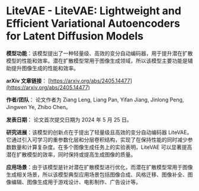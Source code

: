 # LiteVAE - LiteVAE: Lightweight and Efficient Variational Autoencoders for Latent Diffusion Models

**模型功能**：该模型提出了一种轻量级、高效的变分自动编码器，用于提升潜在扩散模型的性能和效率。潜在扩散模型常用于图像生成领域，所以该模型主要功能是辅助提升图像生成的性能和效率。

**arXiv 文章链接**：
[https://arxiv.org/abs/2405.14477](https://arxiv.org/abs/2405.14477)

**作者/团队**：
论文作者为 Ziang Leng, Liang Pan, Yifan Jiang, Jinlong Peng, Jingwen Ye, Zhibo Chen。

**发表日期**：
论文首次提交日期为 2024 年 5 月 25 日。

**研究进展**：该模型的创新点在于提出了轻量级且高效的变分自动编码器 LiteVAE。它通过引入可学习的重参数化层和分层卷积结构，实现了在保持性能的同时减少参数数量和计算复杂度。在多个图像生成任务上的实验表明，LiteVAE 可以显著提高潜在扩散模型的效率，同时保持或提高生成图像的质量。

**应用场景**：由于该模型是针对潜在扩散模型进行优化，而潜在扩散模型常用于图像生成相关场景，所以该模型典型应用场景包括图像合成、风格迁移、图像补全、图像编辑、图像生成用于游戏设计、电影制作、广告设计等。